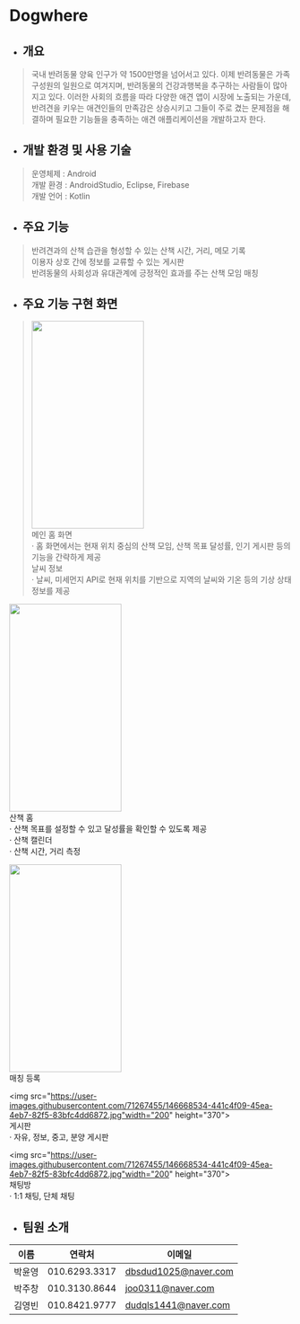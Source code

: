 # Dogwhere

* ## 개요
> 국내 반려동물 양육 인구가 약 1500만명을 넘어서고 있다. 이제 반려동물은 가족 구성원의 일원으로 여겨지며, 반려동물의 건강과행복을 추구하는 사람들이 많아지고 있다. 이러한 사회의 흐름을 따라 다양한 애견 앱이 시장에 노출되는 가운데, 반려견을 키우는 애견인들의 만족감은 상승시키고 그들이 주로 겼는 문제점을 해결하며 필요한 기능들을 충족하는 애견 애플리케이션을 개발하고자 한다.

* ## 개발 환경 및 사용 기술
> 운영체제 : Android <br>
 개발 환경 : AndroidStudio, Eclipse, Firebase <br>
 개발 언어 : Kotlin
* ## 주요 기능
> 반려견과의 산책 습관을 형성할 수 있는 산책 시간, 거리, 메모 기록<br>
이용자 상호 간에 정보를 교류할 수 있는 게시판<br>
반려동물의 사회성과 유대관계에 긍정적인 효과를 주는 산책 모임 매칭
* ## 주요 기능 구현 화면
> <img src="https://user-images.githubusercontent.com/71267455/146668534-441c4f09-45ea-4eb7-82f5-83bfc4dd6872.jpg" width="200" height="370"><br>
 메인 홈 화면<br>
· 홈 화면에서는 현재 위치 중심의 산책 모임, 산책 목표 달성률, 인기 게시판 등의 기능을 간략하게 제공<br>
 날씨 정보<br>
· 날씨, 미세먼지 API로 현재 위치를 기반으로 지역의 날씨와 기온 등의 기상 상태 정보를 제공<br>

<img src="https://user-images.githubusercontent.com/71267455/146668534-441c4f09-45ea-4eb7-82f5-83bfc4dd6872.jpg" width="200" height="370"><br>
 산책 홈 <br>
· 산책 목표를 설정할 수 있고 달성률을 확인할 수 있도록 제공<br>
· 산책 캘린더<br>
· 산책 시간, 거리 측정<br>

<img src="https://user-images.githubusercontent.com/71267455/146668534-441c4f09-45ea-4eb7-82f5-83bfc4dd6872.jpg" width="200" height="370"><br>
매칭 등록<br>

<img src="https://user-images.githubusercontent.com/71267455/146668534-441c4f09-45ea-4eb7-82f5-83bfc4dd6872.jpg"width="200" height="370"><br>
게시판<br>
· 자유, 정보, 중고, 분양 게시판<br>

<img src="https://user-images.githubusercontent.com/71267455/146668534-441c4f09-45ea-4eb7-82f5-83bfc4dd6872.jpg"width="200" height="370"><br>
채팅방<br>
· 1:1 채팅, 단체 채팅<br>

* ## 팀원 소개
이름 | 연락처 | 이메일
---|---|---|
박윤영 | 010.6293.3317 | dbsdud1025@naver.com
박주창 | 010.3130.8644 | joo0311@naver.com
김영빈 | 010.8421.9777 | dudqls1441@naver.com
